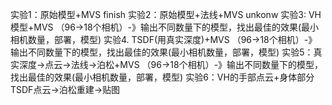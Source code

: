 实验1：原始模型+MVS    finish
实验2：原始模型+法线+MVS   unkonw
实验3: VH模型+MVS （96->18个相机）-》输出不同数量下的模型，找出最佳的效果(最小相机数量，部署，模型) 
实验4. TSDF(用真实深度)+MVS （96->18个相机）-》输出不同数量下的模型，找出最佳的效果(最小相机数量，部署，模型)
 实验5：真实深度->点云->法线->泊松+MVS （96->18个相机）-》输出不同数量下的模型，找出最佳的效果(最小相机数量，部署，模型)
实验6：VH的手部点云+身体部分TSDF点云->泊松重建->贴图